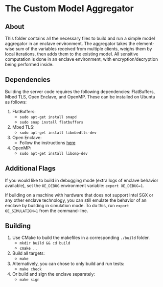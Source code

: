 # The Custom Model Aggregator

## About
This folder contains all the necessary files to build and run a simple model aggregator in an enclave environment. The aggregator takes the element-wise sum of the variables received from multiple clients, weighs them by local iterations, then adds them to the existing model. All sensitive computation is done in an enclave environment, with encryption/decryption being performed inside.

## Dependencies
Building the server code requires the following dependencies: FlatBuffers, Mbed TLS, Open Enclave, and OpenMP. These can be installed on Ubuntu as follows:
1. FlatBuffers:
    * `sudo apt-get install snapd`
    * `sudo snap install flatbuffers`
2. Mbed TLS:
    * `sudo apt-get install libmbedtls-dev`
3. Open Enclave:
    * Follow the instructions [here](https://github.com/openenclave/openenclave/blob/master/docs/GettingStartedDocs/install_oe_sdk-Ubuntu_18.04.md)
4. OpenMP:
    * `sudo apt-get install libomp-dev`

## Additional Flags
If you would like to build in debugging mode (extra logs of enclave behavior available), set the `OE_DEBUG` environment variable: `export OE_DEBUG=1`.

If building on a machine with hardware that does not support Intel SGX or any other enclave technology, you can still emulate the behavior of an enclave by building in simulation mode. To do this, run `export OE_SIMULATION=1` from the command-line.

## Building
1. Use CMake to build the makefiles in a corresponding `./build` folder.
    * `mkdir build && cd build`
    * `cmake ..`
2. Build all targets:
    * `make`
3. Alternatively, you can chose to only build and run tests:
    * `make check`
4. Or build and sign the enclave separately:
    * `make sign`
